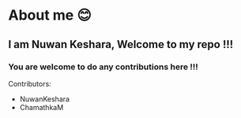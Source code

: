 # About me 😊
## I am Nuwan Keshara, Welcome to my repo !!!
### You are welcome to do any contributions here !!!


Contributors:
* NuwanKeshara
* ChamathkaM
